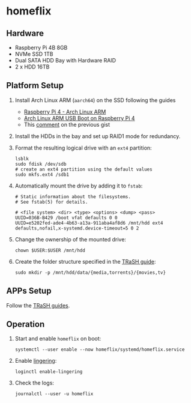 # homeflix

## Hardware

- Raspberry Pi 4B 8GB
- NVMe SSD 1TB
- Dual SATA HDD Bay with Hardware RAID
- 2 x HDD 16TB

## Platform Setup

1. Install Arch Linux ARM (`aarch64`) on the SSD following the guides

   - [Raspberry Pi 4 - Arch Linux ARM](https://archlinuxarm.org/platforms/armv8/broadcom/raspberry-pi-4)
   - [Arch Linux ARM USB Boot on Raspberry Pi 4](https://gist.github.com/yogaxpto/9495fb9f76a6321aa483e0f73d4ffaf2)
   - This [comment](https://gist.github.com/yogaxpto/9495fb9f76a6321aa483e0f73d4ffaf2?permalink_comment_id=4206041#gistcomment-4206041) on the previous gist

1. Install the HDDs in the bay and set up RAID1 mode for redundancy.

1. Format the resulting logical drive with an `ext4` partition:

   ```shell
   lsblk
   sudo fdisk /dev/sdb
   # create an ext4 partition using the default values
   sudo mkfs.ext4 /sdb1
   ```

1. Automatically mount the drive by adding it to `fstab`:

   ```shell
   # Static information about the filesystems.
   # See fstab(5) for details.

   # <file system> <dir> <type> <options> <dump> <pass>
   UUID=036B-B429 /boot vfat defaults 0 0
   UUID=e5202fed-ade4-4b63-a13a-911aba4af8d6 /mnt/hdd ext4 defaults,nofail,x-systemd.device-timeout=5 0 2
   ```

1. Change the ownership of the mounted drive:

   ```shell
   chown $USER:$USER /mnt/hdd
   ```

1. Create the folder structure specified in the
   [TRaSH guide](https://trash-guides.info/Hardlinks/How-to-setup-for/Docker/):

   ```shell
   sudo mkdir -p /mnt/hdd/data/{media,torrents}/{movies,tv}
   ```

## APPs Setup

Follow the [TRaSH guides](https://trash-guides.info/).

## Operation

1. Start and enable `homeflix` on boot:

   ```shell
   systemctl --user enable --now homeflix/systemd/homeflix.service
   ```

2. Enable [lingering](https://wiki.archlinux.org/title/Systemd/User#Automatic_start-up_of_systemd_user_instances):

   ```shell
   loginctl enable-lingering
   ```

3. Check the logs:

   ```shell
   journalctl --user -u homeflix
   ```

